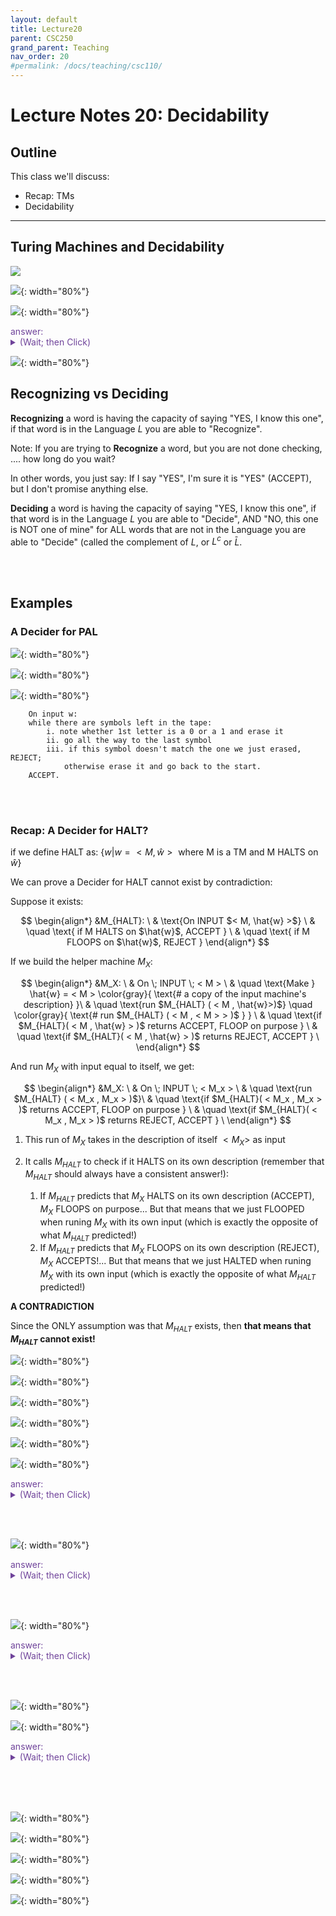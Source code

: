 ```yaml
---
layout: default
title: Lecture20
parent: CSC250
grand_parent: Teaching
nav_order: 20
#permalink: /docs/teaching/csc110/
---  
```


Lecture Notes 20: Decidability
==============================


Outline
-------

This class we'll discuss:

* Recap: TMs
* Decidability


* * *

  

Turing Machines and Decidability
--------------------------------

  
  
![](../../../assets/images/csc250/lecture16/computation.gif)  
  
  
  
![](../../../assets/images/csc250/lecture16/Dec01.png){: width="80%"}  
  
  
  
![](../../../assets/images/csc250/lecture16/Dec02.png){: width="80%"}  
  

<div class="container mx-lg-5">
  <span style='color:#6f439a'>answer: 
    <details><summary>(Wait; then Click)</summary>
      <p>
     	  <ol>
					<li>move both left and right</li>
					<li>write new symbols to the tape</li>
					<li>stop at any point and return an answer</li>
				</ol>
      </p>
    </details>
  </span>
</div> 
  

  
![](../../../assets/images/csc250/lecture16/Dec03.png){: width="80%"}  
  

## Recognizing vs Deciding  
  
  
  
**Recognizing** a word is having the capacity of saying "YES, I know this one", if that word is in the Language $L$ you are able to "Recognize".  
  
Note: If you are trying to **Recognize** a word, but you are not done checking, .... how long do you wait?  
  
In other words, you just say: If I say "YES", I'm sure it is "YES" (ACCEPT), but I don't promise anything else.  
  
  
  
**Deciding** a word is having the capacity of saying "YES, I know this one", if that word is in the Language $L$ you are able to "Decide", AND "NO, this one is NOT one of mine" for ALL words that are not in the Language you are able to "Decide" (called the complement of $L$, or $L^c$ or $\bar{L}$.  
  
<br><br>

## Examples

### A Decider for PAL
  
  
![](../../../assets/images/csc250/lecture16/Dec04.png){: width="80%"}  
  

  
![](../../../assets/images/csc250/lecture16/Dec05.png){: width="80%"}  
  
  
  
![](../../../assets/images/csc250/lecture16/Dec06.png){: width="80%"}  
  


```    
    On input w:
    while there are symbols left in the tape:
        i. note whether 1st letter is a 0 or a 1 and erase it
        ii. go all the way to the last symbol
        iii. if this symbol doesn't match the one we just erased, REJECT; 
            otherwise erase it and go back to the start.
    ACCEPT. 
```

<br><br>

### Recap: A Decider for HALT?


if we define HALT as: $\{ w \vert w = < M, \hat{w}> \text{ where M is a TM and M HALTS on } \hat{w} \}$

We can prove a Decider for HALT cannot exist by contradiction:

Suppose it exists:

  $$ 
  \begin{align*} 
  &M_{HALT}: \ 
  & \text{On INPUT $< M, \hat{w} >$} \ 
  & \quad \text{ if M HALTS on $\hat{w}$, ACCEPT } \ 
  & \quad \text{ if M FLOOPS on $\hat{w}$, REJECT } 
  \end{align*} 
  $$  

If we build the helper machine $M_X$:

  $$ 
  \begin{align*} 
  &M_X: \ 
  & On \; INPUT \; < M > \ 
  & \quad \text{Make } \hat{w} = < M > \color{gray}{ \text{# a copy of the input machine's description} }\
  & \quad \text{run $M_{HALT} ( < M , \hat{w}>)$}
  \quad \color{gray}{ \text{# run $M_{HALT} ( < M , < M > > )$ } } \     
  & \quad \text{if $M_{HALT}( < M , \hat{w} > )$ returns ACCEPT, FLOOP on purpose } \ 
  & \quad \text{if $M_{HALT}( < M , \hat{w} > )$ returns REJECT, ACCEPT } \ 
  \end{align*} 
  $$  

And run $M_X$ with input equal to itself, we get:

  $$ 
  \begin{align*} 
  &M_X: \ 
  & On \; INPUT \; < M_x > \ 
  & \quad \text{run $M_{HALT} ( < M_x , M_x > )$}\
  & \quad \text{if $M_{HALT}( < M_x ,  M_x > )$ returns ACCEPT, FLOOP on purpose } \ 
  & \quad \text{if $M_{HALT}( < M_x ,  M_x > )$ returns REJECT, ACCEPT } \ 
  \end{align*} 
  $$ 

  1.  This run of $M_X$ takes in the description of itself $< M_X >$ as input
  2.  It calls $M_{HALT}$ to check if it HALTS on its own description (remember that $M_{HALT}$ should always have a consistent answer!):

      1. If $M_{HALT}$ predicts that $M_{X}$ HALTS on its own description (ACCEPT), $M_X$ FLOOPS on purpose... But that means that we just FLOOPED when runing $M_{X}$ with its own input (which is exactly the opposite of what $M_{HALT}$ predicted!)
      2. If $M_{HALT}$ predicts that $M_{X}$ FLOOPS on its own description (REJECT), $M_X$ ACCEPTS!... But that means that we just HALTED when runing $M_{X}$ with its own input (which is exactly the opposite of what $M_{HALT}$ predicted!)

 **A CONTRADICTION**

 Since the ONLY assumption was that $M_{HALT}$ exists, then **that means that $M_{HALT}$ cannot exist!** 

  
![](../../../assets/images/csc250/lecture16/Dec15.png){: width="80%"}  
  
  
  
![](../../../assets/images/csc250/lecture16/Dec16.png){: width="80%"}  
  
  
  
![](../../../assets/images/csc250/lecture16/Dec17.png){: width="80%"}  
  
  
  
![](../../../assets/images/csc250/lecture16/Dec18.png){: width="80%"}  
  
  
  
![](../../../assets/images/csc250/lecture16/Dec19.png){: width="80%"}  
  
  
  
![](../../../assets/images/csc250/lecture16/Dec20.png){: width="80%"}  
  

<div class="container mx-lg-5">
  <span style='color:#6f439a'>answer: 
    <details><summary>(Wait; then Click)</summary>
      <p>
     	  <ol>
					<li>Run both machines in parallel</li>
					<li> $\qquad$ Accept if either accepts</li>
				</ol>
      </p>
    </details>
  </span>
</div>  
  

<br><br>

  
  
![](../../../assets/images/csc250/lecture16/Dec21.png){: width="80%"}  
  

<div class="container mx-lg-5">
  <span style='color:#6f439a'>answer: 
    <details><summary>(Wait; then Click)</summary>
      <p>
     	  <ol>
					<li>Run both machines in parallel</li>
					<li> $\qquad$ Accept if both accept</li>
				</ol>
      </p>
    </details>
  </span>
</div>  
  

<br><br>

  
  
![](../../../assets/images/csc250/lecture16/Dec22.png){: width="80%"}  
  

<div class="container mx-lg-5">
  <span style='color:#6f439a'>answer: 
    <details><summary>(Wait; then Click)</summary>
      <p>
     	  <ol>
					<li>Suppose that M decides L.</li>
					<li> Design a new machine $M^\prime$ that behaves just like M, but: 
						<ul>
							<li>If M accepts, $M^{\prime}$ rejects</li>
							<li>If M rejects, $M^{\prime}$ accepts</li>
						</ul>
					</li>
					<li>Formally, can do this by interchanging $q_{acc}$ and $ q_{rej}$</li>
					<li>Then $M^{\prime}$ decides $L^c$</li>
<!-- 						
						<ul>
							<li></li>
							<li></li>
							<li></li>
						</ul> 
-->
				</ol>
      </p>
    </details>
  </span>
</div>  
  

<br><br>
  

  
![](../../../assets/images/csc250/lecture16/Dec23.png){: width="80%"}  
  
  
  
![](../../../assets/images/csc250/lecture16/Dec24.png){: width="80%"}  
  

<div class="container mx-lg-5">
  <span style='color:#6f439a'>answer: 
    <details><summary>(Wait; then Click)</summary>
      <p>
     	  <ol>
					<li>Run both M1 and M2 on w</li>
					<li>One must accept</li>
					<li> 
						<ul>
							<li>If M1 accepts, then M accepts</li>
							<li>If M 2 accepts, then M rejects</li>
						</ul> 						
					</li>
				</ol>
How? In sequence? <b>What if M1 loops?</b>  <br>
What can we do?	<br><br>

![](../../../assets/images/csc250/lecture16/Dec25.png){: width="80%"}  
      </p>
    </details>
  </span>
</div>  
  
<br><br><br>
  
![](../../../assets/images/csc250/lecture16/Dec26.png){: width="80%"}  
  
  
  
![](../../../assets/images/csc250/lecture16/Dec27.png){: width="80%"}  
  
  
  
![](../../../assets/images/csc250/lecture16/Dec28.png){: width="80%"}  
  
  
  
![](../../../assets/images/csc250/lecture16/Dec29.png){: width="80%"}  
  
  
  
![](../../../assets/images/csc250/lecture16/Dec30.png){: width="80%"}